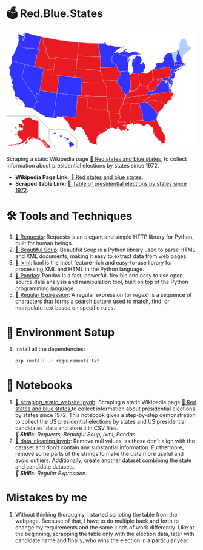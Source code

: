 # 🗳️ Red.Blue.States
![Red Blue States](assets/red_blue_states.svg)

Scraping a static Wikipedia page [🔗 Red states and blue states](https://en.wikipedia.org/wiki/Red_states_and_blue_states), 
to collect information about presidential elections by states since 1972.

* **Wikipedia Page Link:** [🔗 Red states and blue states](https://en.wikipedia.org/wiki/Red_states_and_blue_states).
* **Scraped Table Link:** [🔗 Table of presidential elections by states since 1972](https://en.wikipedia.org/wiki/Red_states_and_blue_states#:~:text=suburbs%20were%20divided.-,Table%20of%20presidential%20elections%20by%20states%20since%201972,-%5Bedit%5D).

# 🛠 ️Tools and Techniques
1. [🔗 Requests](https://requests.readthedocs.io/en/latest/): Requests is an elegant and simple HTTP library for Python, built for human beings.
2. [🔗 Beautiful Soup](https://www.crummy.com/software/BeautifulSoup/): Beautiful Soup is a Python library used to parse HTML and XML documents, making it easy to extract data from web pages.
3. [🔗 lxml](https://lxml.de/): lxml is the most feature-rich and easy-to-use library for processing XML and HTML in the Python language.
4. [🔗 Pandas](https://pandas.pydata.org/): Pandas is a fast, powerful, flexible and easy to use open source data analysis and manipulation tool, built on top of the Python programming language.
5. [🔗 Regular Expression](https://docs.python.org/3/library/re.html): A regular expression (or *regex*) is a sequence of characters that forms a search pattern used to match, find, or manipulate text based on specific rules.

# 🎄 Environment Setup
1. Install all the dependencies:
    ```bash
    pip install -r requirements.txt
    ```

# 📜 Notebooks

1. [🔗 scraping_static_website.ipynb](notebooks/scraping_static_website.ipynb):
   Scraping a static Wikipedia page [🔗 Red states and blue states](https://en.wikipedia.org/wiki/Red_states_and_blue_states),to collect information about presidential elections by states since 1972.
   This notebook gives a step-by-step demonstration
   to collect the US presidential elections by states and US presidential candidates'
   data and store it in CSV files.</br>
   ***🚀 Skills:** Requests, Beautiful Soup, lxml, Pandas.*
2. [🔗 data_cleaning.ipynb](notebooks/data_cleaning.ipynb): Remove null values,
   as those don't align with the dataset and don't contain any substantial information.
   Furthermore, remove some parts of the strings to make the data more useful and avoid outliers.
   Additionally, create another dataset combining the state and candidate datasets.
   </br>
   ***🚀 Skills:** Regular Expression.*

# Mistakes by me

1. Without thinking thoroughly, I started scripting the table from the webpage.
   Because of that, I have to do multiple 
   back and forth to change my requirements and the same kinds of work differently.
   Like at the beginning,
   scrapping the table only with the election data, later with candidate name and finally, 
   who wins the election in a particular year. 